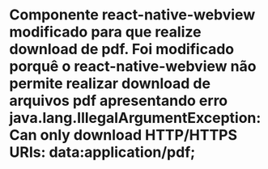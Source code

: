 # Componente react-native-webview modificado para que realize download de pdf. Foi modificado porquê o react-native-webview não permite realizar download de arquivos pdf apresentando erro java.lang.IllegalArgumentException: Can only download HTTP/HTTPS URIs: data:application/pdf;
